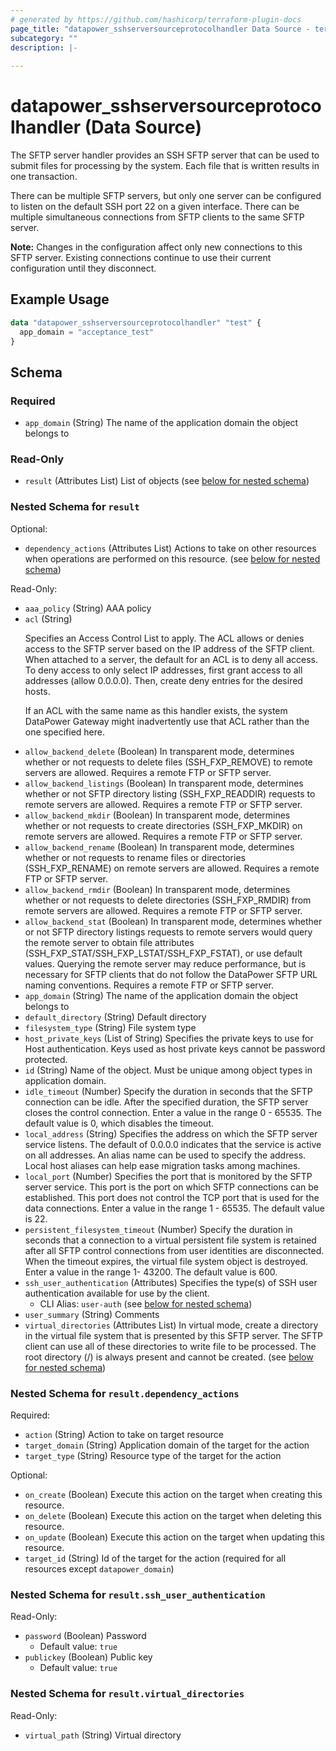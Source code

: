 ```yaml
---
# generated by https://github.com/hashicorp/terraform-plugin-docs
page_title: "datapower_sshserversourceprotocolhandler Data Source - terraform-provider-datapower"
subcategory: ""
description: |-
  
---
```


# datapower_sshserversourceprotocolhandler (Data Source)

<p>The SFTP server handler provides an SSH SFTP server that can be used to submit files for processing by the system. Each file that is written results in one transaction.</p><p>There can be multiple SFTP servers, but only one server can be configured to listen on the default SSH port 22 on a given interface. There can be multiple simultaneous connections from SFTP clients to the same SFTP server.</p><p><b>Note:</b> Changes in the configuration affect only new connections to this SFTP server. Existing connections continue to use their current configuration until they disconnect.</p>

## Example Usage

```terraform
data "datapower_sshserversourceprotocolhandler" "test" {
  app_domain = "acceptance_test"
}
```

<!-- schema generated by tfplugindocs -->
## Schema

### Required

- `app_domain` (String) The name of the application domain the object belongs to

### Read-Only

- `result` (Attributes List) List of objects (see [below for nested schema](#nestedatt--result))

<a id="nestedatt--result"></a>
### Nested Schema for `result`

Optional:

- `dependency_actions` (Attributes List) Actions to take on other resources when operations are performed on this resource. (see [below for nested schema](#nestedatt--result--dependency_actions))

Read-Only:

- `aaa_policy` (String) AAA policy
- `acl` (String) <p>Specifies an Access Control List to apply. The ACL allows or denies access to the SFTP server based on the IP address of the SFTP client. When attached to a server, the default for an ACL is to deny all access. To deny access to only select IP addresses, first grant access to all addresses (allow 0.0.0.0). Then, create deny entries for the desired hosts.</p><p>If an ACL with the same name as this handler exists, the system DataPower Gateway might inadvertently use that ACL rather than the one specified here.</p>
- `allow_backend_delete` (Boolean) In transparent mode, determines whether or not requests to delete files (SSH_FXP_REMOVE) to remote servers are allowed. Requires a remote FTP or SFTP server.
- `allow_backend_listings` (Boolean) In transparent mode, determines whether or not SFTP directory listing (SSH_FXP_READDIR) requests to remote servers are allowed. Requires a remote FTP or SFTP server.
- `allow_backend_mkdir` (Boolean) In transparent mode, determines whether or not requests to create directories (SSH_FXP_MKDIR) on remote servers are allowed. Requires a remote FTP or SFTP server.
- `allow_backend_rename` (Boolean) In transparent mode, determines whether or not requests to rename files or directories (SSH_FXP_RENAME) on remote servers are allowed. Requires a remote FTP or SFTP server.
- `allow_backend_rmdir` (Boolean) In transparent mode, determines whether or not requests to delete directories (SSH_FXP_RMDIR) from remote servers are allowed. Requires a remote FTP or SFTP server.
- `allow_backend_stat` (Boolean) In transparent mode, determines whether or not SFTP directory listings requests to remote servers would query the remote server to obtain file attributes (SSH_FXP_STAT/SSH_FXP_LSTAT/SSH_FXP_FSTAT), or use default values. Querying the remote server may reduce performance, but is necessary for SFTP clients that do not follow the DataPower SFTP URL naming conventions. Requires a remote FTP or SFTP server.
- `app_domain` (String) The name of the application domain the object belongs to
- `default_directory` (String) Default directory
- `filesystem_type` (String) File system type
- `host_private_keys` (List of String) Specifies the private keys to use for Host authentication. Keys used as host private keys cannot be password protected.
- `id` (String) Name of the object. Must be unique among object types in application domain.
- `idle_timeout` (Number) Specify the duration in seconds that the SFTP connection can be idle. After the specified duration, the SFTP server closes the control connection. Enter a value in the range 0 - 65535. The default value is 0, which disables the timeout.
- `local_address` (String) Specifies the address on which the SFTP server service listens. The default of 0.0.0.0 indicates that the service is active on all addresses. An alias name can be used to specify the address. Local host aliases can help ease migration tasks among machines.
- `local_port` (Number) Specifies the port that is monitored by the SFTP server service. This port is the port on which SFTP connections can be established. This port does not control the TCP port that is used for the data connections. Enter a value in the range 1 - 65535. The default value is 22.
- `persistent_filesystem_timeout` (Number) Specify the duration in seconds that a connection to a virtual persistent file system is retained after all SFTP control connections from user identities are disconnected. When the timeout expires, the virtual file system object is destroyed. Enter a value in the range 1- 43200. The default value is 600.
- `ssh_user_authentication` (Attributes) Specifies the type(s) of SSH user authentication available for use by the client.
  - CLI Alias: `user-auth` (see [below for nested schema](#nestedatt--result--ssh_user_authentication))
- `user_summary` (String) Comments
- `virtual_directories` (Attributes List) In virtual mode, create a directory in the virtual file system that is presented by this SFTP server. The SFTP client can use all of these directories to write file to be processed. The root directory (/) is always present and cannot be created. (see [below for nested schema](#nestedatt--result--virtual_directories))

<a id="nestedatt--result--dependency_actions"></a>
### Nested Schema for `result.dependency_actions`

Required:

- `action` (String) Action to take on target resource
- `target_domain` (String) Application domain of the target for the action
- `target_type` (String) Resource type of the target for the action

Optional:

- `on_create` (Boolean) Execute this action on the target when creating this resource.
- `on_delete` (Boolean) Execute this action on the target when deleting this resource.
- `on_update` (Boolean) Execute this action on the target when updating this resource.
- `target_id` (String) Id of the target for the action (required for all resources except `datapower_domain`)


<a id="nestedatt--result--ssh_user_authentication"></a>
### Nested Schema for `result.ssh_user_authentication`

Read-Only:

- `password` (Boolean) Password
  - Default value: `true`
- `publickey` (Boolean) Public key
  - Default value: `true`


<a id="nestedatt--result--virtual_directories"></a>
### Nested Schema for `result.virtual_directories`

Read-Only:

- `virtual_path` (String) Virtual directory
